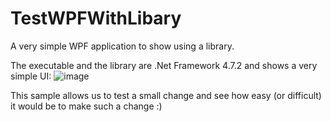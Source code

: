 # TestWPFWithLibary
A very simple WPF application to show using a library.

The executable and the library are .Net Framework 4.7.2 and shows a very simple UI:
![image](https://user-images.githubusercontent.com/3475163/205372873-024f6662-fa16-49c2-8228-131cc01ac790.png)

This sample allows us to test a small change and see how easy (or difficult) it would be to make such a change :)
